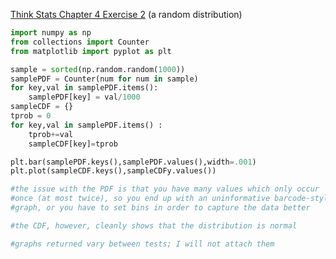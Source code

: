[Think Stats Chapter 4 Exercise 2](http://greenteapress.com/thinkstats2/html/thinkstats2005.html#toc41) (a random distribution)

```python
import numpy as np
from collections import Counter
from matplotlib import pyplot as plt

sample = sorted(np.random.random(1000))
samplePDF = Counter(num for num in sample)
for key,val in samplePDF.items():
    samplePDF[key] = val/1000
sampleCDF = {}
tprob = 0
for key,val in samplePDF.items() :
    tprob+=val
    sampleCDF[key]=tprob

plt.bar(samplePDF.keys(),samplePDF.values(),width=.001)
plt.plot(sampleCDF.keys(),sampleCDFy.values())

#the issue with the PDF is that you have many values which only occur
#once (at most twice), so you end up with an uninformative barcode-style
#graph, or you have to set bins in order to capture the data better

#the CDF, however, cleanly shows that the distribution is normal

#graphs returned vary between tests; I will not attach them
```
